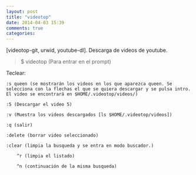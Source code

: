 ```yaml
---
layout: post
title: "videotop"
date: 2014-04-03 15:39
comments: true
categories: 
---
```

[videotop-git, urwid, youtube-dl]. Descarga de videos de youtube.

>$ videotop  (Para entrar en el prompt)

Teclear:

	:s queen (se mostrarán los videos en los que aparezca queen. Se selecciona con la flechas el que se quiera descargar y se pulsa intro. El video se encontrará en $HOME/.videotop/videos/)

	:5 (Descargar el video 5)

	:v (Muestra los videos descargados [ls $HOME/.videotop/videos])

	:q (salir)

	:delete (borrar video seleccionado)

	:clear (limpia la busqueda y se entra en modo buscador.)

		^r (limpia el listado)

		^n (continuación de la misma busqueda)

